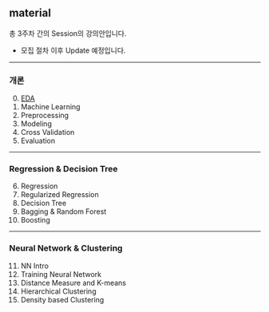 ## material
총 3주차 간의 Session의 강의안입니다.  
- 모집 절차 이후 Update 예정입니다.



--------------------------------------------
### 개론
0. [EDA](https://www.kaggle.com/ash316/eda-to-prediction-dietanic)
1. Machine Learning  
2. Preprocessing   
3. Modeling  
4. Cross Validation  
5. Evaluation

--------------------------------------------
### Regression & Decision Tree
6. Regression  
7. Regularized Regression  
8. Decision Tree  
9. Bagging & Random Forest  
10. Boosting

----------------------------------------------
### Neural Network & Clustering
11. NN Intro
12. Training Neural Network
13. Distance Measure and K-means
14. Hierarchical Clustering
15. Density based Clustering
